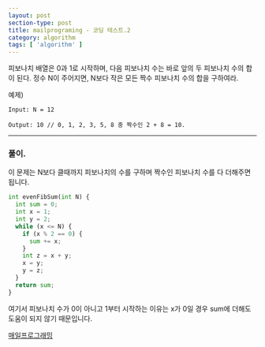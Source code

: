 ```yaml
---
layout: post
section-type: post
title: mailprograming - 코딩 테스트.2
category: algorithm
tags: [ 'algorithm' ]
---
```


피보나치 배열은 0과 1로 시작하며, 다음 피보나치 수는 바로 앞의 두 피보나치 수의 합이 된다. 정수 N이 주어지면, N보다 작은 모든 짝수 피보나치 수의 합을 구하여라.

예제)
```
Input: N = 12

Output: 10 // 0, 1, 2, 3, 5, 8 중 짝수인 2 + 8 = 10.
```

---

### 풀이.

이 문제는 N보다 클때까지 피보나치의 수를 구하며 짝수인 피보나치 수를 다 더해주면 됩니다.


```python
int evenFibSum(int N) {
  int sum = 0;
  int x = 1;
  int y = 2;
  while (x <= N) {
    if (x % 2 == 0) {
      sum += x;
    }
    int z = x + y;
    x = y;
    y = z;
  }
  return sum;
}
```

여기서 피보나치 수가 0이 아니고 1부터 시작하는 이유는 x가 0일 경우 sum에 더해도 도움이 되지 않기 때문입니다.


[매일프로그래밍](https://mailprogramming.com/)
